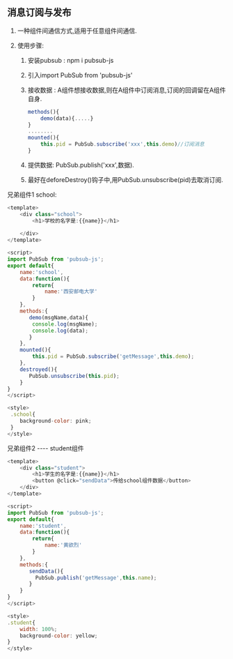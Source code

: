 ## 消息订阅与发布

1. 一种组件间通信方式,适用于任意组件间通信.

2. 使用步骤:

   1. 安装pubsub : npm i pubsub-js

   2. 引入import PubSub from 'pubsub-js'

   3. 接收数据 : A组件想接收数据,则在A组件中订阅消息,订阅的回调留在A组件自身.

      ```js
      methods(){
          demo(data){.....}
      }
      ........
      mounted(){
          this.pid = PubSub.subscribe('xxx',this.demo)//订阅消息
      }
      ```

   4. 提供数据: PubSub.publish('xxx',数据).

   5. 最好在deforeDestroy()钩子中,用PubSub.unsubscribe(pid)去取消订阅.

兄弟组件1 school:

```js
<template>
    <div class="school">
        <h1>学校的名字是:{{name}}</h1>
        
    </div>
</template>

<script>
import PubSub from 'pubsub-js';
export default{
    name:'school',
    data:function(){
        return{
            name:'西安邮电大学'
        }
    },
    methods:{
       demo(msgName,data){
        console.log(msgName);
        console.log(data);
       }
    },
    mounted(){
        this.pid = PubSub.subscribe('getMessage',this.demo);
    },
    destroyed(){
       PubSub.unsubscribe(this.pid);
    }
}
</script>

<style>
 .school{
    background-color: pink;
 }
</style>
```

兄弟组件2 ---- student组件

```js
<template>
    <div class="student">
        <h1>学生的名字是:{{name}}</h1>
        <button @click="sendData">传给school组件数据</button>
    </div>
</template>

<script>
import PubSub from 'pubsub-js';
export default{
    name:'student',
    data:function(){
        return{
            name:'黄欲烈'
        }
    },
    methods:{
       sendData(){
         PubSub.publish('getMessage',this.name);
       }
    }
}
</script>

<style>
.student{
    width: 100%;
    background-color: yellow;
}
</style>
```

